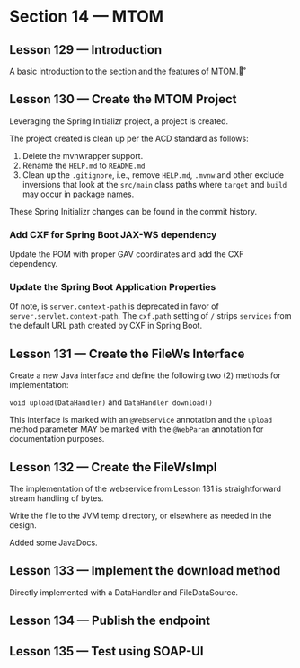 # Section 14 — MTOM

## Lesson 129 — Introduction

A basic introduction to the section and the features of MTOM.˚

## Lesson 130 — Create the MTOM Project

Leveraging the Spring Initializr project, a project is created.

The project created is clean up per the ACD standard as follows:

1. Delete the mvnwrapper support.
2. Rename the `HELP.md` to `README.md`
3. Clean up the `.gitignore`, i.e., remove `HELP.md`, `.mvnw`  and other exclude inversions
   that look at the `src/main` class paths where `target` and `build` may occur in package names.

These Spring Initializr changes can be found in the commit history.

### Add CXF for Spring Boot JAX-WS dependency

Update the POM with proper GAV coordinates and add the CXF dependency.

### Update the Spring Boot Application Properties

Of note, is `server.context-path` is deprecated in favor of `server.servlet.context-path`. The `cxf.path` setting of `/`
strips `services` from the default URL path created by CXF in Spring Boot.

## Lesson 131 — Create the FileWs Interface

Create a new Java interface and define the following two (2) methods for implementation:

`void upload(DataHandler)` and `DataHandler download()`

This interface is marked with an `@Webservice` annotation and the `upload` method parameter MAY be marked with the 
`@WebParam` annotation for documentation purposes.

## Lesson 132 — Create the FileWsImpl

The implementation of the webservice from Lesson 131 is straightforward stream handling of bytes.

Write the file to the JVM temp directory, or elsewhere as needed in the design.

Added some JavaDocs.

## Lesson 133 — Implement the download method

Directly implemented with a DataHandler and FileDataSource.

## Lesson 134 — Publish the endpoint

## Lesson 135 — Test using SOAP-UI